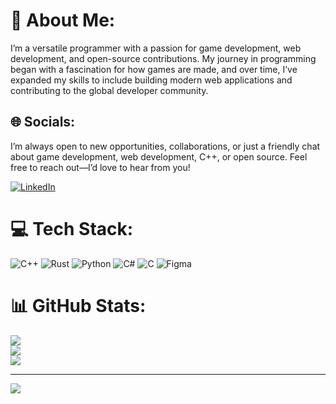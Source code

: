 # 💫 About Me:
I’m a versatile programmer with a passion for game development, web development, and open-source contributions. My journey in programming began with a fascination for how games are made, and over time, I’ve expanded my skills to include building modern web applications and contributing to the global developer community.



## 🌐 Socials:
I’m always open to new opportunities, collaborations, or just a friendly chat about game development, web development, C++, or open source. Feel free to reach out—I’d love to hear from you!

[![LinkedIn](https://img.shields.io/badge/LinkedIn-%230077B5.svg?logo=linkedin&logoColor=white)](https://www.linkedin.com/in/ishaan-bisht-black-emperor/) 


# 💻 Tech Stack:
![C++](https://img.shields.io/badge/c++-%2300599C.svg?style=for-the-badge&logo=c%2B%2B&logoColor=white) ![Rust](https://img.shields.io/badge/rust-%23000000.svg?style=for-the-badge&logo=rust&logoColor=white) ![Python](https://img.shields.io/badge/python-3670A0?style=for-the-badge&logo=python&logoColor=ffdd54) ![C#](https://img.shields.io/badge/c%23-%23239120.svg?style=for-the-badge&logo=csharp&logoColor=white) ![C](https://img.shields.io/badge/c-%2300599C.svg?style=for-the-badge&logo=c&logoColor=white) ![Figma](https://img.shields.io/badge/figma-%23F24E1E.svg?style=for-the-badge&logo=figma&logoColor=white)
# 📊 GitHub Stats:
![](https://github-readme-stats.vercel.app/api?username=ishaan-bisht&theme=dark&hide_border=false&include_all_commits=false&count_private=false)<br/>
![](https://github-readme-streak-stats.herokuapp.com/?user=ishaan-bisht&theme=dark&hide_border=false)<br/>
![](https://github-readme-stats.vercel.app/api/top-langs/?username=ishaan-bisht&theme=dark&hide_border=false&include_all_commits=false&count_private=false&layout=compact)

---
[![](https://visitcount.itsvg.in/api?id=ishaan-bisht&icon=0&color=0)](https://visitcount.itsvg.in)

<!-- Proudly created with GPRM ( https://gprm.itsvg.in ) -->
